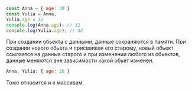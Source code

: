 ```js
const Anna = { age: 30 }
const Yulia = Anna;
Yulia.age = 32
console.log(Anna.age); // 32
console.log(Yulia.age); // 32
```

При создании обьекта с данными, данные сохраняются в памяти. При создании нового обьета и присваивая его старому, новый обьект ссылается на данные старого и при изменении любого из обьектов, данные меняются вне зависимости какой обьет изменен.
```js
Anna, Yulia: { age: 30 }
```

Тоже относится и к массивам.